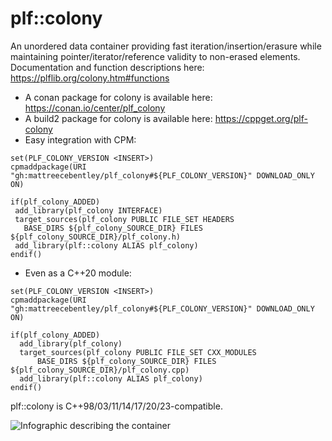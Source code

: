 # plf::colony
An unordered data container providing fast iteration/insertion/erasure while maintaining pointer/iterator/reference validity to non-erased elements.
Documentation and function descriptions here: https://plflib.org/colony.htm#functions

 - A conan package for colony is available here: https://conan.io/center/plf_colony
 - A build2 package for colony is available here: https://cppget.org/plf-colony
 - Easy integration with CPM: 
 ```
set(PLF_COLONY_VERSION <INSERT>)
cpmaddpackage(URI "gh:mattreecebentley/plf_colony#${PLF_COLONY_VERSION}" DOWNLOAD_ONLY ON)

if(plf_colony_ADDED)
  add_library(plf_colony INTERFACE)
  target_sources(plf_colony PUBLIC FILE_SET HEADERS 
    BASE_DIRS ${plf_colony_SOURCE_DIR} FILES ${plf_colony_SOURCE_DIR}/plf_colony.h)
  add_library(plf::colony ALIAS plf_colony)
endif()
```
 - Even as a C++20 module:
```
set(PLF_COLONY_VERSION <INSERT>)
cpmaddpackage(URI "gh:mattreecebentley/plf_colony#${PLF_COLONY_VERSION}" DOWNLOAD_ONLY ON)

if(plf_colony_ADDED)
  add_library(plf_colony)
  target_sources(plf_colony PUBLIC FILE_SET CXX_MODULES 
      BASE_DIRS ${plf_colony_SOURCE_DIR} FILES ${plf_colony_SOURCE_DIR}/plf_colony.cpp)
  add_library(plf::colony ALIAS plf_colony)
endif()
```

plf::colony is C++98/03/11/14/17/20/23-compatible.


![Infographic describing the container](https://i.imgur.com/tnRmFBv.png)
